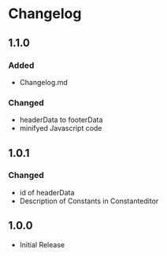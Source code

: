 # Changelog

## 1.1.0
### Added
* Changelog.md

### Changed
* headerData to footerData   
* minifyed Javascript code

## 1.0.1
### Changed
* id of headerData
* Description of Constants in Constanteditor

## 1.0.0
* Initial Release